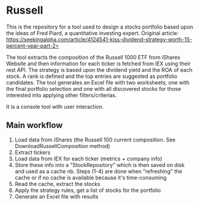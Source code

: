 # Russell

This is the repository for a tool used to design a stocks portfolio based upon the ideas of Fred Piard, a quantitative investing expert.
Original article: https://seekingalpha.com/article/4124541-kiss-dividend-strategy-worth-15-percent-year-part-2=

The tool extracts the composition of the Russell 1000 ETF from iShares Website and then information for each ticker is fetched from IEX using their rest API. The strategy is based upon the dividend yield and the ROA of each stock. A rank is defined and the top entries are suggested as portfolio candidates. The tool generates an Excel file with two worksheets, one with the final portfolio selection and one with all discovered stocks for those interested into applying other filters/criterias. 

It is a console tool with user interaction.

## Main workflow

1. Load data from iShares (the Russell 100 current composition. See DownloadRussellComposition method)
2. Extract tickers
3. Load data from IEX for each ticker (metrics + company info)
4. Store these info into a "StockRepository" which is then saved on disk and used as a cache
nb. Steps (1-4) are done when "refreshing" the cache or if no cache is available because it's time-consuming
5. Read the cache, extract the stocks
6. Apply the strategy rules, get a list of stocks for the portfolio
7. Generate an Excel file with results
